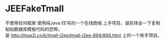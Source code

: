 # JEEFakeTmall
不使用任何框架 使用纯Java EE写的一个在线商城 上手项目，提前体会一下复制粘贴数据库模板代码的恐怖。  
是 http://how2j.cn/k/tmall-j2ee/tmall-j2ee-894/894.html 上的一个练手项目。  
